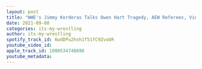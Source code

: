 ```yaml
---
layout: post
title: "WWE's Jimmy Korderas Talks Owen Hart Tragedy, AEW Referees, Vince McMahon & Roman Reigns"
date: 2021-09-08
categories: its-my-wrestling
author: its-my-wrestling
spotify_track_id: 6wdDPu2hsh1f51fC9ZvobR
youtube_video_id: 
apple_track_id: 1000534748698
youtube_metadata: 
---
```

